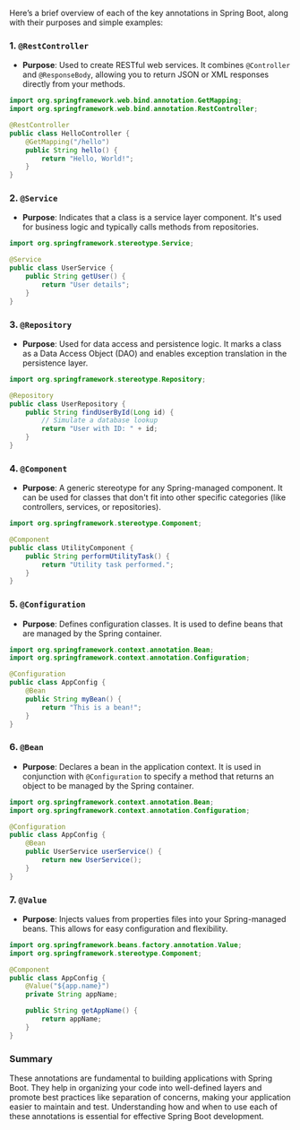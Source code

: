 Here’s a brief overview of each of the key annotations in Spring Boot, along with their purposes and simple examples:

### 1. `@RestController`
- **Purpose**: Used to create RESTful web services. It combines `@Controller` and `@ResponseBody`, allowing you to return JSON or XML responses directly from your methods.
  
```java
import org.springframework.web.bind.annotation.GetMapping;
import org.springframework.web.bind.annotation.RestController;

@RestController
public class HelloController {
    @GetMapping("/hello")
    public String hello() {
        return "Hello, World!";
    }
}
```

### 2. `@Service`
- **Purpose**: Indicates that a class is a service layer component. It's used for business logic and typically calls methods from repositories.

```java
import org.springframework.stereotype.Service;

@Service
public class UserService {
    public String getUser() {
        return "User details";
    }
}
```

### 3. `@Repository`
- **Purpose**: Used for data access and persistence logic. It marks a class as a Data Access Object (DAO) and enables exception translation in the persistence layer.

```java
import org.springframework.stereotype.Repository;

@Repository
public class UserRepository {
    public String findUserById(Long id) {
        // Simulate a database lookup
        return "User with ID: " + id;
    }
}
```

### 4. `@Component`
- **Purpose**: A generic stereotype for any Spring-managed component. It can be used for classes that don't fit into other specific categories (like controllers, services, or repositories).

```java
import org.springframework.stereotype.Component;

@Component
public class UtilityComponent {
    public String performUtilityTask() {
        return "Utility task performed.";
    }
}
```

### 5. `@Configuration`
- **Purpose**: Defines configuration classes. It is used to define beans that are managed by the Spring container.

```java
import org.springframework.context.annotation.Bean;
import org.springframework.context.annotation.Configuration;

@Configuration
public class AppConfig {
    @Bean
    public String myBean() {
        return "This is a bean!";
    }
}
```

### 6. `@Bean`
- **Purpose**: Declares a bean in the application context. It is used in conjunction with `@Configuration` to specify a method that returns an object to be managed by the Spring container.

```java
import org.springframework.context.annotation.Bean;
import org.springframework.context.annotation.Configuration;

@Configuration
public class AppConfig {
    @Bean
    public UserService userService() {
        return new UserService();
    }
}
```

### 7. `@Value`
- **Purpose**: Injects values from properties files into your Spring-managed beans. This allows for easy configuration and flexibility.

```java
import org.springframework.beans.factory.annotation.Value;
import org.springframework.stereotype.Component;

@Component
public class AppConfig {
    @Value("${app.name}")
    private String appName;

    public String getAppName() {
        return appName;
    }
}
```

### Summary

These annotations are fundamental to building applications with Spring Boot. They help in organizing your code into well-defined layers and promote best practices like separation of concerns, making your application easier to maintain and test. Understanding how and when to use each of these annotations is essential for effective Spring Boot development.